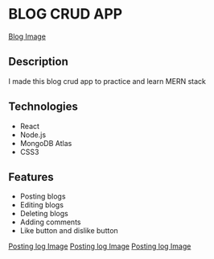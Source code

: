 # BLOG CRUD APP

[Blog Image](/assets/images/blog_all.png)

## Description

I made this blog crud app to practice and learn MERN stack

## Technologies

- React
- Node.js
- MongoDB Atlas
- CSS3

## Features

- Posting blogs
- Editing blogs
- Deleting blogs
- Adding comments
- Like button and dislike button

[Posting log Image](/assets/images/blog_post.png)
[Posting log Image](/assets/images/blog_read.png)
[Posting log Image](/assets/images/blog_edit.png)

